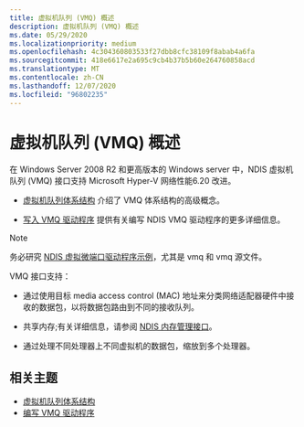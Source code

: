 ```yaml
---
title: 虚拟机队列 (VMQ) 概述
description: 虚拟机队列 (VMQ) 概述
ms.date: 05/29/2020
ms.localizationpriority: medium
ms.openlocfilehash: 4c304360803533f27dbb8cfc38109f8abab4a6fa
ms.sourcegitcommit: 418e6617e2a695c9cb4b37b5b60e264760858acd
ms.translationtype: MT
ms.contentlocale: zh-CN
ms.lasthandoff: 12/07/2020
ms.locfileid: "96802235"
---
```

# <a name="virtual-machine-queue-vmq-overview"></a>虚拟机队列 (VMQ) 概述

在 Windows Server 2008 R2 和更高版本的 Windows server 中，NDIS 虚拟机队列 (VMQ) 接口支持 Microsoft Hyper-V 网络性能6.20 改进。

- [虚拟机队列体系结构](virtual-machine-queue-architecture.md) 介绍了 VMQ 体系结构的高级概念。

- [写入 VMQ 驱动程序](writing-vmq-drivers.md) 提供有关编写 NDIS VMQ 驱动程序的更多详细信息。

> [!NOTE]
> 务必研究 [NDIS 虚拟微端口驱动程序示例](https://github.com/Microsoft/Windows-driver-samples/tree/master/network/ndis/netvmini/6x)，尤其是 vmq 和 vmq 源文件。

VMQ 接口支持：

- 通过使用目标 media access control (MAC) 地址来分类网络适配器硬件中接收的数据包，以将数据包路由到不同的接收队列。

- 共享内存;有关详细信息，请参阅 [NDIS 内存管理接口](/windows-hardware/drivers/ddi/_netvista/)。

- 通过处理不同处理器上不同虚拟机的数据包，缩放到多个处理器。

## <a name="related-topics"></a>相关主题

- [虚拟机队列体系结构](virtual-machine-queue-architecture.md)
- [编写 VMQ 驱动程序](writing-vmq-drivers.md)
